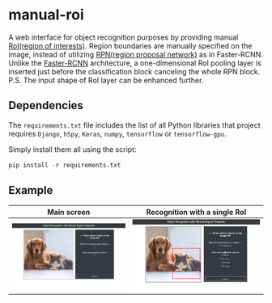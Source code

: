 # manual-roi

A web interface for object recognition purposes by providing manual [RoI(region of interests)](https://deepsense.ai/region-of-interest-pooling-explained/). Region boundaries are manually specified on the image, instead of utilizing [RPN(region proposal network)](https://arxiv.org/abs/1506.01497) as in Faster-RCNN. Unlike the [Faster-RCNN](https://github.com/rbgirshick/py-faster-rcnn) architecture, a one-dimensional RoI pooling layer is inserted just before the classification block canceling the whole RPN block. P.S. The input shape of RoI layer can be enhanced further.

## Dependencies
The ```requirements.txt``` file includes the list of all Python libraries that project requires ```Django```, ```h5py```, ```Keras```, ```numpy```, ```tensorflow``` or ```tensorflow-gpu```.

Simply install them all using the script:
```python
pip install -r requirements.txt
```

## Example
| Main screen | Recognition with a single RoI |
| --- | --- |
| ![Main](https://raw.githubusercontent.com/ustundag/manual-roi/master/demo_ss/recognition_main.png) | ![Cat Recognition](https://raw.githubusercontent.com/ustundag/manual-roi/master/demo_ss/recognition_cat.png) |
